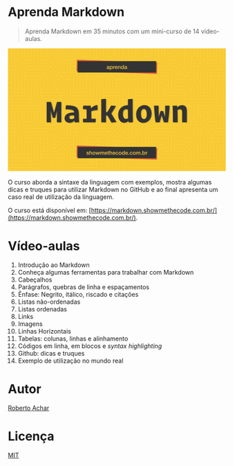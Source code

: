 # Aprenda Markdown

> Aprenda Markdown em 35 minutos com um mini-curso de 14 vídeo-aulas.

![Preview](/preview/preview.png)

O curso aborda a sintaxe da linguagem com exemplos, mostra algumas dicas e truques para utilizar Markdown no GitHub e ao final apresenta um caso real de utilização da linguagem.

O curso está disponível em: [https://markdown.showmethecode.com.br/](https://markdown.showmethecode.com.br/).

# Vídeo-aulas

1. Introdução ao Markdown
2. Conheça algumas ferramentas para trabalhar com Markdown
3. Cabeçalhos
4. Parágrafos, quebras de linha e espaçamentos
5. Ênfase: Negrito, itálico, riscado e citações
6. Listas não-ordenadas
7. Listas ordenadas
8. Links
9. Imagens
10. Linhas Horizontais
11. Tabelas: colunas, linhas e alinhamento
12. Códigos em linha, em blocos e _syntax highlighting_
13. Github: dicas e truques
14. Exemplo de utilização no mundo real

# Autor
[Roberto Achar](https://twitter.com/robertoachar)

# Licença
[MIT](https://github.com/robertoachar/Aprenda-Markdown/blob/master/LICENSE)
